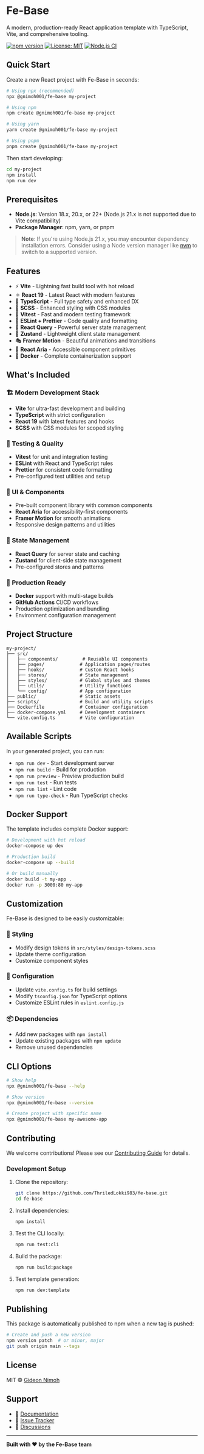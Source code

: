 # Fe-Base

A modern, production-ready React application template with TypeScript, Vite, and comprehensive tooling.

[![npm version](https://badge.fury.io/js/%40gnimoh001%2Ffe-base.svg)](https://badge.fury.io/js/%40gnimoh001%2Ffe-base)
[![License: MIT](https://img.shields.io/badge/License-MIT-yellow.svg)](https://opensource.org/licenses/MIT)
[![Node.js CI](https://github.com/ThriledLokki983/fe-base/actions/workflows/ci.yml/badge.svg)](https://github.com/ThriledLokki983/fe-base/actions/workflows/ci.yml)

## Quick Start

Create a new React project with Fe-Base in seconds:

```bash
# Using npx (recommended)
npx @gnimoh001/fe-base my-project

# Using npm
npm create @gnimoh001/fe-base my-project

# Using yarn
yarn create @gnimoh001/fe-base my-project

# Using pnpm
pnpm create @gnimoh001/fe-base my-project
```

Then start developing:

```bash
cd my-project
npm install
npm run dev
```

## Prerequisites

- **Node.js**: Version 18.x, 20.x, or 22+ (Node.js 21.x is not supported due to Vite compatibility)
- **Package Manager**: npm, yarn, or pnpm

> **Note**: If you're using Node.js 21.x, you may encounter dependency installation errors. Consider using a Node version manager like [nvm](https://github.com/nvm-sh/nvm) to switch to a supported version.

## Features

- ⚡ **Vite** - Lightning fast build tool with hot reload
- ⚛️ **React 19** - Latest React with modern features
- 🔷 **TypeScript** - Full type safety and enhanced DX
- 🎨 **SCSS** - Enhanced styling with CSS modules
- 🧪 **Vitest** - Fast and modern testing framework
- 📏 **ESLint + Prettier** - Code quality and formatting
- 🔄 **React Query** - Powerful server state management
- 🐻 **Zustand** - Lightweight client state management
- 🎭 **Framer Motion** - Beautiful animations and transitions
- 🎯 **React Aria** - Accessible component primitives
- 🐳 **Docker** - Complete containerization support

## What's Included

### 🏗️ Modern Development Stack
- **Vite** for ultra-fast development and building
- **TypeScript** with strict configuration
- **React 19** with latest features and hooks
- **SCSS** with CSS modules for scoped styling

### 🧪 Testing & Quality
- **Vitest** for unit and integration testing
- **ESLint** with React and TypeScript rules
- **Prettier** for consistent code formatting
- Pre-configured test utilities and setup

### 🎨 UI & Components
- Pre-built component library with common components
- **React Aria** for accessibility-first components
- **Framer Motion** for smooth animations
- Responsive design patterns and utilities

### 🔄 State Management
- **React Query** for server state and caching
- **Zustand** for client-side state management
- Pre-configured stores and patterns

### 🐳 Production Ready
- **Docker** support with multi-stage builds
- **GitHub Actions** CI/CD workflows
- Production optimization and bundling
- Environment configuration management

## Project Structure

```
my-project/
├── src/
│   ├── components/         # Reusable UI components
│   ├── pages/             # Application pages/routes
│   ├── hooks/             # Custom React hooks
│   ├── stores/            # State management
│   ├── styles/            # Global styles and themes
│   ├── utils/             # Utility functions
│   └── config/            # App configuration
├── public/                # Static assets
├── scripts/               # Build and utility scripts
├── Dockerfile             # Container configuration
├── docker-compose.yml     # Development containers
└── vite.config.ts         # Vite configuration
```

## Available Scripts

In your generated project, you can run:

- `npm run dev` - Start development server
- `npm run build` - Build for production
- `npm run preview` - Preview production build
- `npm run test` - Run tests
- `npm run lint` - Lint code
- `npm run type-check` - Run TypeScript checks

## Docker Support

The template includes complete Docker support:

```bash
# Development with hot reload
docker-compose up dev

# Production build
docker-compose up --build

# Or build manually
docker build -t my-app .
docker run -p 3000:80 my-app
```

## Customization

Fe-Base is designed to be easily customizable:

### 🎨 Styling
- Modify design tokens in `src/styles/design-tokens.scss`
- Update theme configuration
- Customize component styles

### 🔧 Configuration
- Update `vite.config.ts` for build settings
- Modify `tsconfig.json` for TypeScript options
- Customize ESLint rules in `eslint.config.js`

### 📦 Dependencies
- Add new packages with `npm install`
- Update existing packages with `npm update`
- Remove unused dependencies

## CLI Options

```bash
# Show help
npx @gnimoh001/fe-base --help

# Show version
npx @gnimoh001/fe-base --version

# Create project with specific name
npx @gnimoh001/fe-base my-awesome-app
```

## Contributing

We welcome contributions! Please see our [Contributing Guide](https://github.com/ThriledLokki983/fe-base/blob/main/CONTRIBUTING.md) for details.

### Development Setup

1. Clone the repository:
   ```bash
   git clone https://github.com/ThriledLokki983/fe-base.git
   cd fe-base
   ```

2. Install dependencies:
   ```bash
   npm install
   ```

3. Test the CLI locally:
   ```bash
   npm run test:cli
   ```

4. Build the package:
   ```bash
   npm run build:package
   ```

5. Test template generation:
   ```bash
   npm run dev:template
   ```

## Publishing

This package is automatically published to npm when a new tag is pushed:

```bash
# Create and push a new version
npm version patch  # or minor, major
git push origin main --tags
```

## License

MIT © [Gideon Nimoh](https://github.com/ThriledLokki983)

## Support

- 📖 [Documentation](https://github.com/ThriledLokki983/fe-base)
- 🐛 [Issue Tracker](https://github.com/ThriledLokki983/fe-base/issues)
- 💬 [Discussions](https://github.com/ThriledLokki983/fe-base/discussions)

---

**Built with ❤️ by the Fe-Base team**
